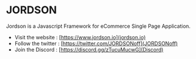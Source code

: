 # JORDSON

Jordson is a Javascript Framework for eCommerce Single Page Application.

- Visit the website : [https://www.jordson.io](jordson.io)
- Follow the twitter : [https://twitter.com/JORDSONoff](JORDSONoff)
- Join the Discord : [https://discord.gg/zTucuMucwG](Discord)